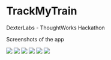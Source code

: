 # TrackMyTrain
DexterLabs - ThoughtWorks Hackathon

Screenshots of the app 

![](https://github.com/venkit07/TrackMyTrain/tree/master/Screenshots/home.png)
![](https://github.com/venkit07/TrackMyTrain/tree/master/Screenshots/add.png)
![](https://github.com/venkit07/TrackMyTrain/tree/master/Screenshots/alert.png)
![](https://github.com/venkit07/TrackMyTrain/tree/master/Screenshots/wake.png)
![](https://github.com/venkit07/TrackMyTrain/tree/master/Screenshots/drawer.png)
![](https://github.com/venkit07/TrackMyTrain/tree/master/Screenshots/history.png)


